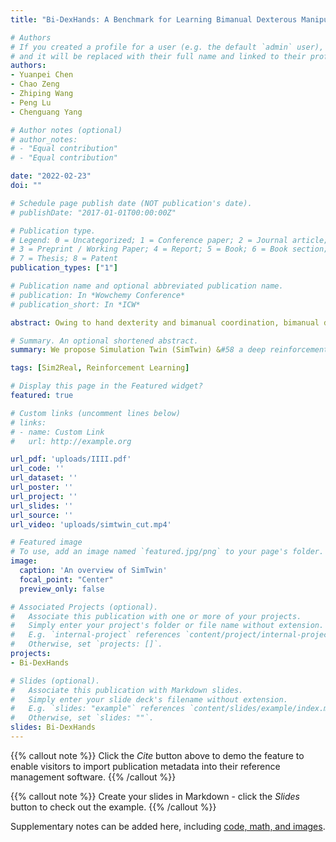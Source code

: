 ```yaml
---
title: "Bi-DexHands: A Benchmark for Learning Bimanual Dexterous Manipulation"

# Authors
# If you created a profile for a user (e.g. the default `admin` user), write the username (folder name) here 
# and it will be replaced with their full name and linked to their profile.
authors:
- Yuanpei Chen
- Chao Zeng
- Zhiping Wang
- Peng Lu
- Chenguang Yang

# Author notes (optional)
# author_notes:
# - "Equal contribution"
# - "Equal contribution"

date: "2022-02-23"
doi: ""

# Schedule page publish date (NOT publication's date).
# publishDate: "2017-01-01T00:00:00Z"

# Publication type.
# Legend: 0 = Uncategorized; 1 = Conference paper; 2 = Journal article;
# 3 = Preprint / Working Paper; 4 = Report; 5 = Book; 6 = Book section;
# 7 = Thesis; 8 = Patent
publication_types: ["1"]

# Publication name and optional abbreviated publication name.
# publication: In *Wowchemy Conference*
# publication_short: In *ICW*

abstract: Owing to hand dexterity and bimanual coordination, bimanual dexterous manipulation remains a challenging problem for traditional robotic control methods. To reduce the reliance on complex modeling and manual parameter-tuning, reinforcement learning (RL) provides a model-agnostic approach for in-hand manipulation. Despite the remarkable success in the single-hand setting, there has not been enough evidence to illustrate the efficient performance in dual-hand manipulation. Therefore, in this paper, we proposed a bimanual dexterous manipulation benchmark, Bi-DexHands, with diverse scenarios for single-agent and multi-agent reinforcement learning algorithms. Thanks to GPU accelerating simulations on the Isaac Gym, experiments demonstrate that SOTA continuous model-free RL/Multi-Agent RL methods can achieve a comprehensive performance on our proposed tasks. Furthermore, Introducing a large number of tasks and target objects enables two hands to learn general skills according to metal or multi-task reinforcement learning algorithms. We open-sourced this benchmark and implemented a series of reinforcement learning algorithms at https://github.com/xxx.

# Summary. An optional shortened abstract.
summary: We propose Simulation Twin (SimTwin) &#58 a deep reinforcement learning framework that can help directly transfer the model from simulation to reality without any real-world training.

tags: [Sim2Real, Reinforcement Learning]

# Display this page in the Featured widget?
featured: true

# Custom links (uncomment lines below)
# links:
# - name: Custom Link
#   url: http://example.org

url_pdf: 'uploads/IIII.pdf'
url_code: ''
url_dataset: ''
url_poster: ''
url_project: ''
url_slides: ''
url_source: ''
url_video: 'uploads/simtwin_cut.mp4'

# Featured image
# To use, add an image named `featured.jpg/png` to your page's folder. 
image:
  caption: 'An overview of SimTwin'
  focal_point: "Center"
  preview_only: false

# Associated Projects (optional).
#   Associate this publication with one or more of your projects.
#   Simply enter your project's folder or file name without extension.
#   E.g. `internal-project` references `content/project/internal-project/index.md`.
#   Otherwise, set `projects: []`.
projects:
- Bi-DexHands

# Slides (optional).
#   Associate this publication with Markdown slides.
#   Simply enter your slide deck's filename without extension.
#   E.g. `slides: "example"` references `content/slides/example/index.md`.
#   Otherwise, set `slides: ""`.
slides: Bi-DexHands
---
```


{{% callout note %}}
Click the *Cite* button above to demo the feature to enable visitors to import publication metadata into their reference management software.
{{% /callout %}}

{{% callout note %}}
Create your slides in Markdown - click the *Slides* button to check out the example.
{{% /callout %}}

Supplementary notes can be added here, including [code, math, and images](https://wowchemy.com/docs/writing-markdown-latex/).
